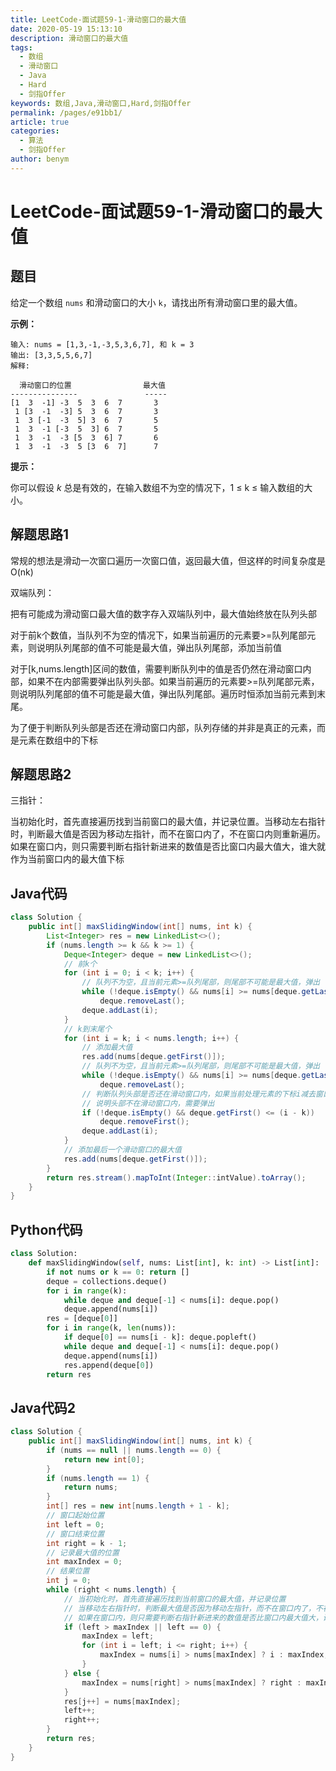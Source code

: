 ```yaml
---
title: LeetCode-面试题59-1-滑动窗口的最大值
date: 2020-05-19 15:13:10
description: 滑动窗口的最大值
tags: 
  - 数组
  - 滑动窗口
  - Java
  - Hard
  - 剑指Offer
keywords: 数组,Java,滑动窗口,Hard,剑指Offer
permalink: /pages/e91bb1/
article: true
categories: 
  - 算法
  - 剑指Offer
author: benym
---
```


# LeetCode-面试题59-1-滑动窗口的最大值

## 题目

给定一个数组 `nums` 和滑动窗口的大小 `k`，请找出所有滑动窗口里的最大值。

**示例：**

```
输入: nums = [1,3,-1,-3,5,3,6,7], 和 k = 3
输出: [3,3,5,5,6,7] 
解释: 

  滑动窗口的位置                最大值
---------------               -----
[1  3  -1] -3  5  3  6  7       3
 1 [3  -1  -3] 5  3  6  7       3
 1  3 [-1  -3  5] 3  6  7       5
 1  3  -1 [-3  5  3] 6  7       5
 1  3  -1  -3 [5  3  6] 7       6
 1  3  -1  -3  5 [3  6  7]      7
```

**提示：**

你可以假设 *k* 总是有效的，在输入数组不为空的情况下，1 ≤ k ≤ 输入数组的大小。

## 解题思路1

常规的想法是滑动一次窗口遍历一次窗口值，返回最大值，但这样的时间复杂度是O(nk)

双端队列：

把有可能成为滑动窗口最大值的数字存入双端队列中，最大值始终放在队列头部

对于前k个数值，当队列不为空的情况下，如果当前遍历的元素要>=队列尾部元素，则说明队列尾部的值不可能是最大值，弹出队列尾部，添加当前值

对于[k,nums.length]区间的数值，需要判断队列中的值是否仍然在滑动窗口内部，如果不在内部需要弹出队列头部。如果当前遍历的元素要>=队列尾部元素，则说明队列尾部的值不可能是最大值，弹出队列尾部。遍历时恒添加当前元素到末尾。

为了便于判断队列头部是否还在滑动窗口内部，队列存储的并非是真正的元素，而是元素在数组中的下标

## 解题思路2

三指针：

当初始化时，首先直接遍历找到当前窗口的最大值，并记录位置。当移动左右指针时，判断最大值是否因为移动左指针，而不在窗口内了，不在窗口内则重新遍历。如果在窗口内，则只需要判断右指针新进来的数值是否比窗口内最大值大，谁大就作为当前窗口内的最大值下标

## Java代码

```java
class Solution {
    public int[] maxSlidingWindow(int[] nums, int k) {
        List<Integer> res = new LinkedList<>();
        if (nums.length >= k && k >= 1) {
            Deque<Integer> deque = new LinkedList<>();
            // 前k个
            for (int i = 0; i < k; i++) {
                // 队列不为空，且当前元素>=队列尾部，则尾部不可能是最大值，弹出
                while (!deque.isEmpty() && nums[i] >= nums[deque.getLast()])
                    deque.removeLast();
                deque.addLast(i);
            }
            // k到末尾个
            for (int i = k; i < nums.length; i++) {
                // 添加最大值
                res.add(nums[deque.getFirst()]);
                // 队列不为空，且当前元素>=队列尾部，则尾部不可能是最大值，弹出
                while (!deque.isEmpty() && nums[i] >= nums[deque.getLast()])
                    deque.removeLast();
                // 判断队列头部是否还在滑动窗口内，如果当前处理元素的下标i减去窗口大小k>=队列头部下标
                // 说明头部不在滑动窗口内，需要弹出
                if (!deque.isEmpty() && deque.getFirst() <= (i - k))
                    deque.removeFirst();
                deque.addLast(i);
            }
            // 添加最后一个滑动窗口的最大值
            res.add(nums[deque.getFirst()]);
        }
        return res.stream().mapToInt(Integer::intValue).toArray();
    }
}
```

## Python代码

```python
class Solution:
    def maxSlidingWindow(self, nums: List[int], k: int) -> List[int]:
        if not nums or k == 0: return []
        deque = collections.deque()
        for i in range(k):
            while deque and deque[-1] < nums[i]: deque.pop()
            deque.append(nums[i])
        res = [deque[0]]
        for i in range(k, len(nums)):
            if deque[0] == nums[i - k]: deque.popleft()
            while deque and deque[-1] < nums[i]: deque.pop()
            deque.append(nums[i])
            res.append(deque[0])
        return res
```

## Java代码2

```java
class Solution {
    public int[] maxSlidingWindow(int[] nums, int k) {
        if (nums == null || nums.length == 0) {
            return new int[0];
        }
        if (nums.length == 1) {
            return nums;
        }
        int[] res = new int[nums.length + 1 - k];
        // 窗口起始位置
        int left = 0;
        // 窗口结束位置
        int right = k - 1;
        // 记录最大值的位置
        int maxIndex = 0;
        // 结果位置
        int j = 0;
        while (right < nums.length) {
            // 当初始化时，首先直接遍历找到当前窗口的最大值，并记录位置
            // 当移动左右指针时，判断最大值是否因为移动左指针，而不在窗口内了，不在窗口内则重新遍历
            // 如果在窗口内，则只需要判断右指针新进来的数值是否比窗口内最大值大，谁大就作为当前窗口内的最大值下标
            if (left > maxIndex || left == 0) {
                maxIndex = left;
                for (int i = left; i <= right; i++) {
                    maxIndex = nums[i] > nums[maxIndex] ? i : maxIndex;
                }
            } else {
                maxIndex = nums[right] > nums[maxIndex] ? right : maxIndex;
            }
            res[j++] = nums[maxIndex];
            left++;
            right++;
        }
        return res;
    }
}
```

